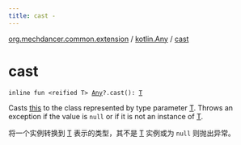 ```yaml
---
title: cast - 
---
```


[org.mechdancer.common.extension](../index.html) / [kotlin.Any](index.html) / [cast](./cast.html)

# cast

`inline fun <reified T> `[`Any`](https://kotlinlang.org/api/latest/jvm/stdlib/kotlin/-any/index.html)`?.cast(): `[`T`](cast.html#T)

Casts [this](cast/-this-.html) to the class represented by type parameter [T](cast.html#T).
Throws an exception if the value is `null` or if it is not an instance of [T](cast.html#T).

将一个实例转换到 [T](cast.html#T) 表示的类型，其不是 [T](cast.html#T) 实例或为 `null` 则抛出异常。

